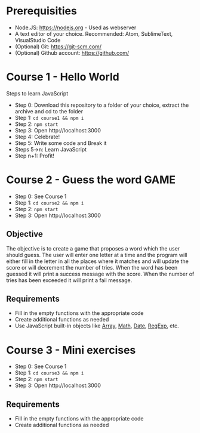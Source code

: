 # Prerequisities
- Node.JS: https://nodejs.org - Used as webserver
- A text editor of your choice. Recommended: Atom, SublimeText, VisualStudio Code
- (Optional) Git: https://git-scm.com/
- (Optional) Github account: https://github.com/

# Course 1 - Hello World
Steps to learn JavaScript
- Step 0: Download this repository to a folder of your choice, extract the archive and cd to the folder
- Step 1: `cd course1 && npm i`
- Step 2: `npm start`
- Step 3: Open http://localhost:3000
- Step 4: Celebrate!
- Step 5: Write some code and Break it
- Steps 5->n: Learn JavaScript
- Step n+1: Profit!

# Course 2 - Guess the word GAME
- Step 0: See Course 1
- Step 1: `cd course2 && npm i`
- Step 2: `npm start`
- Step 3: Open http://localhost:3000

## Objective
The objective is to create a game that proposes a word which the user should guess.
The user will enter one letter at a time and the program will either fill in the
letter in all the places where it matches and will update the score or will
decrement the number of tries.
When the word has been guessed it will print a success message with the score.
When the number of tries has been exceeded it will print a fail message.

## Requirements
- Fill in the empty functions with the appropriate code
- Create additional functions as needed
- Use JavaScript built-in objects like [Array](https://developer.mozilla.org/en-US/docs/Web/JavaScript/Reference/Global_Objects/Array), [Math](https://developer.mozilla.org/en-US/docs/Web/JavaScript/Reference/Global_Objects/Math), [Date](https://developer.mozilla.org/en-US/docs/Web/JavaScript/Reference/Global_Objects/Date), [RegExp](https://developer.mozilla.org/en-US/docs/Web/JavaScript/Reference/Global_Objects/RegExp), etc.

# Course 3 - Mini exercises
- Step 0: See Course 1
- Step 1: `cd course3 && npm i`
- Step 2: `npm start`
- Step 3: Open http://localhost:3000

## Requirements
- Fill in the empty functions with the appropriate code
- Create additional functions as needed

